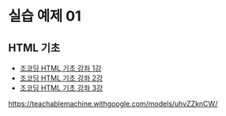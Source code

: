 # 실습 예제 01


## HTML 기초
- [조코딩 HTML 기초 강좌 1강](https://www.youtube.com/watch?v=JMLBBv05ORw)
- [조코딩 HTML 기초 강좌 2강](https://www.youtube.com/watch?v=LnGgndT308Q)
- [조코딩 HTML 기초 강좌 3강](https://www.youtube.com/watch?v=xGkftwkoJK4)


https://teachablemachine.withgoogle.com/models/uhvZZknCW/
